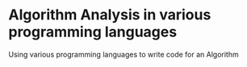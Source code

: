 # Algorithm Analysis in various programming languages
Using various programming languages to write code for an Algorithm
